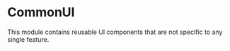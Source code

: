 
# CommonUI

This module contains reusable UI components that are not specific to any single feature.
